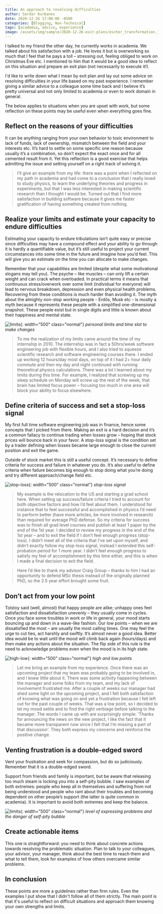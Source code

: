 ```yaml
---
title: An approach to resolving difficulties
author: Serdar Kurbanov
date: 2020-12-26 17:00:00 -0500
categories: [Blogging, Non-Technical]
tags: [academia, advice, experience]
image: /assets/img/sample/2020-12-26-exit-plans/escher_transformation.jpg
---
```


I talked to my friend the other day, he currently works in academia. We talked about his satisfaction with a job. He loves it but is overworking so much that I feel that he pays a toll – stressing out, feeling obliged to work on Christmas Eve etc. I mentioned to him that it would be a good idea to reflect on this situation and prepare an exit plan (not necessarily to execute it!).

I'd like to write down what I mean by exit plan and lay out some advice on resolving difficulties in your life based on my past experience. I remember giving a similar advice to a colleague some time back and I believe it’s pretty universal and not only limited to academia or even to work domain in general.

The below applies to situations when you are upset with work, but some reflection on these points may be useful even when everything goes fine.

## **Reflect on the reasons of your difficulties**
It can be anything ranging from your own behavior to toxic environment to lack of funds, lack of ownership, mismatch between the field and your interests etc. It’s hard to settle on some specific one reason because usually it’s a combination, so don’t expect the exact once and for all cemented result from it. Yet this reflection is a good exercise that helps admitting the issue and setting yourself on a right track of solving it.

> I’ll give an example from my life: there was a point when I reflected on my path in academia and had come to a conclusion that I really loved to study physics, to learn the underlying theories and progress in experiments, but that I was less interested in making scientific research than I thought I would be. Turned out that I find more satisfaction in building software because it gives me faster gratification of having something created from nothing.

## **Realize your limits and estimate your capacity to endure difficulties**
Estimating your capacity to endure tribulations isn’t quite easy or precise since difficulties may have a compound effect and your ability to go through it is hardly a quantifiable value, but it’s still useful to project your current circumstances into some time in the future and imagine how you’d feel. This will give you an estimate on the time you can allocate to make changes.

Remember that your capabilities are limited (despite what some motivational slogans may tell you). The psyche – like muscles – can only lift a certain weight and can crack when overloaded. In practical terms it means that continuous stress/overwork over some limit (individual for everyone) will lead to nervous breakdown, depression and even physical health problems. Recovering from these conditions is much harder than avoiding it. The myth about the almighty non-stop working people - Erdős, Musk etc -  is mostly a myth because it represents these people with a simplified one-dimensional snapshot. These people exist but in single digits and little is known about their happiness and mental state.

![limits](/assets/img/sample/2020-12-26-exit-plans/limitations.png){: width="500" class="normal"}
_personal limits and time slot to make changes_

> To me the realization of my limits came around the time of my internship in 2010. The internship was in fact a 50hrs/week software engineering job with flexible hours, and I also tried to squeeze scientific research and software engineering courses there. I ended up working 12 hours/day most days, on top of it I had 2+ hour daily commute and then my day and night continued with running theoretical physics calculations. There was a lot I learned about my limits during this time. For example, I realized that screwing up my sleep schedule on Monday will screw up the rest of the week, that brain has limited focus power – focusing too much in one area will block your ability to focus elsewhere.

## **Define criteria of success and set a stop-loss signal**
My first full time software engineering job was in finance, hence some concepts that I picked from there. Making an exit is a hard decision and it’s a common fallacy to continue trading when losses grow – hoping that stock prices will bounce back in your favor. A stop-loss signal is the condition set by a trader defining when losses became large enough to close the current position and exit the game.

Outside of stock market this is still a useful concept. It’s necessary to define criteria for success and failure in whatever you do. It’s also useful to define criteria when failure becomes big enough to stop doing what you’re doing and try different approach/change field etc.

![stop-loss](/assets/img/sample/2020-12-26-exit-plans/stop_loss.png){: width="500" class="normal"}
_stop-loss signal_

> My example is the relocation to the US and starting a grad school here. When setting up success/failure criteria I tried to account for both objective factors and how I’d feel about them. I understood for instance that to feel successful and accomplished in physics I’d need to perform better (have more articles, be more involved in research) than required for average PhD defense. So my criteria for success was to finish all grad level courses and publish at least 1 paper by the end of the 1st year. I decided to review my progress in the end of the 1st year – and to exit the field if I don’t feel enough progress (stop-loss). I didn’t meet all of the criteria that I’ve set upon myself, and didn’t exactly follow my stop-loss signal, instead I extended this self-probation period for 1 more year. I didn’t feel enough progress to satisfy my feel of accomplishment by this time either, and this is when I made a final decision to exit the field.

> Here I’d like to thank my advisor Craig Group – thanks to him I had an opportunity to defend MSc thesis instead of the originally planned PhD, so the 2.5 year effort brought some fruit.

## **Don’t act from your low point**
Tolstoy said (well, almost) that happy people are alike; unhappy ones feel satisfaction and dissatisfaction unevenly – they usually come in cycles. Once you face some troubles in work or life in general, your mood starts bouncing up and down in a wave-like fashion. Our low points – when we are dissatisfied the most – are usually the most calling times. One may feel the urge to cut ties, act harshly and swiftly. It’s almost never a good idea. Better idea would be to wait until the mood will climb back again (hours/days) and then make any actions about the situation.
The flip side of this rule is the need to acknowledge problems even when the mood is in its high state.

![high-low](/assets/img/sample/2020-12-26-exit-plans/high_low_point.png){: width="500" class="normal"}
_high and low points_

> Let me bring an example from my experience. Once there was an upcoming project that my team was probably going to be involved in, and I knew little about it. There was some activity happening between the manager and some folks from my team, and my lack of involvement frustrated me. After a couple of weeks our manager had shed some light on the upcoming project, and I felt both satisfaction of knowing what was going on and yet a frustration because I felt left out for the past couple of weeks. That was a low point, so I decided to let my mood settle and to find the right verbiage before talking to the manager. The words I came up with are surprisingly simple: 'Thanks for announcing the news on the new project, I like the fact that it became more transparent now since I felt that I’m missing a part of that discussion'. They both express my concerns and reinforce the positive change.

## **Venting frustration is a double-edged sword**
Vent your frustration and seek for compassion, but do so judiciously. Remember that it is a double-edged sword.

Support from friends and family is important, but be aware that releasing too much steam is locking you into a self-pity bubble. I saw examples of both extremes: people who keep all in themselves and suffering from not being understood and people who rant about their troubles and becoming dependent on other people’s support (the latter is quite common in academia). It is important to avoid both extremes and keep the balance.

![limits](/assets/img/sample/2020-12-26-exit-plans/expressing_problem_pro_con.png){: width="500" class="normal"}
_level of expressing problems and the danger of self-pity bubble_

## **Create actionable items**
This one is straightforward: you need to think about concrete actions towards resolving the problematic situation. Plan to talk to your colleagues, your advisor, your manager, think about the best time to reach them and what to tell them, look for examples of how others overcame similar problems.

## **In conclusion**
These points are more a guidelines rather than firm rules. Even the examples I put show that I didn't follow all of them strictly. The main point is that it's useful to reflect on difficult situations and approach them knowing your own strengths and limits.
